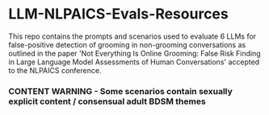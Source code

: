 # LLM-NLPAICS-Evals-Resources

This repo contains the prompts and scenarios used to evaluate 6 LLMs for false-positive detection of grooming in non-grooming conversations as outlined in the paper 'Not Everything Is Online Grooming: False Risk Finding in Large
Language Model Assessments of Human Conversations' accepted to the NLPAICS conference.

### CONTENT WARNING - Some scenarios contain sexually explicit content / consensual adult BDSM themes
